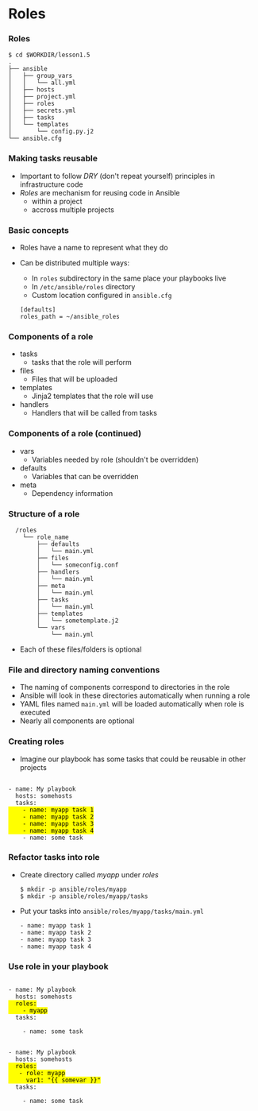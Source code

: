 # Roles


### Roles

```
$ cd $WORKDIR/lesson1.5
.
├── ansible
│   ├── group_vars
│   │   └── all.yml
│   ├── hosts
│   ├── project.yml
│   ├── roles
│   ├── secrets.yml
│   ├── tasks
│   └── templates
│       └── config.py.j2
└── ansible.cfg
```


### Making tasks reusable

* Important to follow _DRY_ (don't repeat yourself) principles in infrastructure code
* _Roles_ are mechanism for reusing code in Ansible
  - within a project
  - accross multiple projects


### Basic concepts

* Roles have a name to represent what they do
* Can be distributed multiple ways:
  - In `roles` subdirectory in the same place your playbooks live
  - In `/etc/ansible/roles` directory
  - Custom location configured in `ansible.cfg`

  ```
  [defaults]
  roles_path = ~/ansible_roles
  ```


### Components of a role

* tasks
  - tasks that the role will perform
* files
  - Files that will be uploaded
* templates
  - Jinja2 templates that the role will use
* handlers
  - Handlers that will be called from tasks



### Components of a role (continued)

* vars
  - Variables needed by role (shouldn't be overridden)
* defaults
  - Variables that can be overridden
* meta
  - Dependency information


### Structure of a role
  
```
  /roles
    └── role_name
        ├── defaults
        │   └── main.yml
        ├── files
        │   └── someconfig.conf
        ├── handlers
        │   └── main.yml
        ├── meta
        │   └── main.yml
        ├── tasks
        │   └── main.yml
        ├── templates
        │   └── sometemplate.j2
        └── vars
            └── main.yml
```
  * Each of these files/folders is optional


### File and directory naming conventions

* The naming of components correspond to directories in the role
* Ansible will look in these directories automatically when running a role
* YAML files named `main.yml` will be loaded automatically when role is
  executed
* Nearly all components are optional


### Creating roles

* Imagine our playbook has some tasks that could be reusable in other projects

<pre><code data-trim data-noescape>
- name: My playbook
  hosts: somehosts
  tasks:
<mark>    - name: myapp task 1
    - name: myapp task 2
    - name: myapp task 3
    - name: myapp task 4</mark>
    - name: some task
</code></pre>


### Refactor tasks into role

* Create directory called _myapp_ under _roles_
  
  ```
  $ mkdir -p ansible/roles/myapp
  $ mkdir -p ansible/roles/myapp/tasks
  ```
* Put your tasks into `ansible/roles/myapp/tasks/main.yml`

  ```
  - name: myapp task 1
  - name: myapp task 2
  - name: myapp task 3
  - name: myapp task 4
  ```


### Use role in your playbook

<pre><code data-trim data-noescape>
- name: My playbook
  hosts: somehosts
<mark>  roles:
    - myapp</mark>
  tasks:

    - name: some task
</code></pre>
<pre class="fragment" data-fragment-index="0"><code data-trim data-noescape>
- name: My playbook
  hosts: somehosts
<mark>  roles:
   - role: myapp
     var1: "{{ somevar }}"</mark>
  tasks:

    - name: some task
</code></pre>

